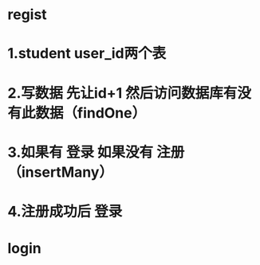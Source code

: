 # regist
# 1.student  user_id两个表
# 2.写数据  先让id+1  然后访问数据库有没有此数据（findOne）
# 3.如果有 登录  如果没有 注册（insertMany）
# 4.注册成功后 登录

# login